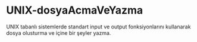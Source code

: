 # UNIX-dosyaAcmaVeYazma
 UNIX tabanlı sistemlerde standart input ve output fonksiyonlarını kullanarak dosya olusturma ve içine bir şeyler yazma.
